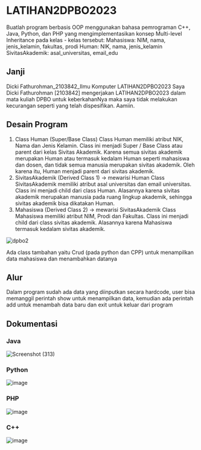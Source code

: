 # LATIHAN2DPBO2023
Buatlah program berbasis OOP menggunakan bahasa pemrograman C++, Java, Python, dan PHP yang mengimplementasikan konsep Multi-level Inheritance  pada kelas - kelas tersebut:
Mahasiswa: NIM, nama, jenis_kelamin, fakultas, prodi
Human: NIK, nama, jenis_kelamin
SivitasAkademik: asal_universitas, email_edu
## Janji
Dicki Fathurohman_2103842_Ilmu Komputer LATIHAN2DPBO2023
Saya Dicki Fathurohman [2103842] mengerjakan LATIHAN2DPBO2023 dalam mata kuliah DPBO untuk keberkahanNya maka saya tidak melakukan kecurangan seperti yang telah dispesifikan. Aamiin.
## Desain Program
1. Class Human (Super/Base Class)
Class Human memiliki atribut NIK, Nama dan Jenis Kelamin. Class ini menjadi Super / Base Class atau parent dari kelas Sivitas Akademik. Karena semua sivitas akademik merupakan Human atau termasuk kedalam Human seperti mahasiswa dan dosen, dan tidak semua manusia merupakan sivitas akademik. Oleh karena itu, Human menjadi parent dari sivitas akademik.
2. SivitasAkademik (Derived Class 1) -> mewarisi Human
Class SivitasAkademik memiliki atribut asal universitas dan email universitas. Class ini menjadi child dari class Human. Alasannya karena sivitas akademik merupakan manusia pada ruang lingkup akademik, sehingga sivitas akademik bisa dikatakan Human.
3. Mahasiswa (Derived Class 2) -> mewarisi SivitasAkademik
Class Mahasiswa memiliki atribut NIM, Prodi dan Fakultas. Class ini menjadi child dari class sivitas akademik. Alasannya karena Mahasiswa termasuk kedalam sivitas akademik.

![dpbo2](https://user-images.githubusercontent.com/100754802/218935207-c6259434-7210-448c-9bb8-f05a68cbf2a2.jpg)

Ada class tambahan yaitu Crud (pada python dan CPP) untuk menampilkan data mahasiswa dan menambahkan datanya


## Alur
Dalam program sudah ada data yang diinputkan secara hardcode, user bisa memanggil perintah show untuk menampilkan data, kemudian ada perintah add untuk menambah data baru dan exit untuk keluar dari program

## Dokumentasi
### Java
![Screenshot (313)](https://user-images.githubusercontent.com/100754802/218935166-1735079f-fe17-41f5-a057-9334fb212953.png)
### Python
![image](https://user-images.githubusercontent.com/100754802/220357242-7e410582-19f3-465c-8980-3489c5e6f15e.png)
### PHP
![image](https://user-images.githubusercontent.com/100754802/220357377-68983019-08ba-4c79-a7f8-b7fa91f79a32.png)
### C++
![image](https://user-images.githubusercontent.com/100754802/220360208-10f2b34a-085a-42f3-82ca-ff660a1ab41c.png)


